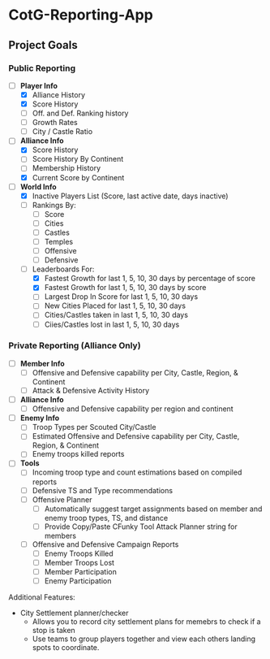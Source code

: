 # CotG-Reporting-App

## Project Goals
### Public Reporting
- [ ] **Player Info**
  - [x] Alliance History
  - [x] Score History
  - [ ] Off. and Def. Ranking history  
  - [ ] Growth Rates
  - [ ] City / Castle Ratio
- [ ] **Alliance Info**
  - [x] Score History
  - [ ] Score History By Continent
  - [ ] Membership History
  - [x] Current Score by Continent
- [ ] **World Info**
  - [x] Inactive Players List (Score, last active date, days inactive)
  - [ ] Rankings By:
    - [ ] Score
    - [ ] Cities
    - [ ] Castles
    - [ ] Temples
    - [ ] Offensive
    - [ ] Defensive
  - [ ] Leaderboards For:
    - [x] Fastest Growth for last 1, 5, 10, 30 days by percentage of score
    - [x] Fastest Growth for last 1, 5, 10, 30 days by score
    - [ ] Largest Drop In Score for last 1, 5, 10, 30 days
    - [ ] New Cities Placed for last 1, 5, 10, 30 days
    - [ ] Cities/Castles taken in last 1, 5, 10, 30 days
    - [ ] Ciies/Castles lost in last 1, 5, 10, 30 days
    
### Private Reporting (Alliance Only)
- [ ] **Member Info**
  - [ ] Offensive and Defensive capability per City, Castle, Region, & Continent
  - [ ] Attack & Defensive Activity History
- [ ] **Alliance Info**
  - [ ] Offensive and Defensive capability per region and continent
- [ ] **Enemy Info**
  - [ ] Troop Types per Scouted City/Castle
  - [ ] Estimated Offensive and Defensive capability per City, Castle, Region, & Continent
  - [ ] Enemy troops killed reports
- [ ] **Tools**
  - [ ] Incoming troop type and count estimations based on compiled reports
  - [ ] Defensive TS and Type recommendations
  - [ ] Offensive Planner
    - [ ] Automatically suggest target assignments based on member and enemy troop types, TS, and distance
    - [ ] Provide Copy/Paste CFunky Tool Attack Planner string for members
  - [ ] Offensive and Defensive Campaign Reports
    - [ ] Enemy Troops Killed
    - [ ] Member Troops Lost
    - [ ] Member Participation
    - [ ] Enemy Participation
    
Additional Features:
- City Settlement planner/checker
  - Allows you to record city settlement plans for memebrs to check if a stop is taken
  - Use teams to group players together and view each others landing spots to coordinate.
